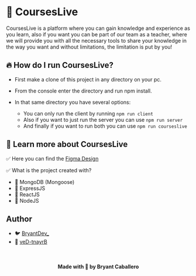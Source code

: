 # 🍂 CoursesLive
CoursesLive is a platform where you can gain knowledge and experience as you learn, also if you want you can be part of our team as a teacher, 
where we will provide you with all the necessary tools to share your knowledge in the way you want and without limitations, the limitation is put by you!

## 🔥 How do I run CoursesLive?

- First make a clone of this project in any directory on your pc.

- From the console enter the directory and run npm install.

- In that same directory you have several options:
  - You can only run the client by running ```npm run client```
  - Also if you want to just run the server you can use ```npm run server```
  - And finally if you want to run both you can use ```npm run courseslive```
  
## 🚀 Learn more about CoursesLive
✅ Here you can find the [Figma Design](https://www.figma.com/file/PucpSycdua5SF9wuPz1Vgm/CoursesLive?node-id=3%3A6)

✅ What is the project created with?
- 🤖 MongoDB (Mongoose)
- 👾 ExpressJS
- 🌹 ReactJS
- 🍷 NodeJS

## Author
- 🐦 [BryantDev_](https://twitter.com/BryantDev_)
- 🐙 [veD-tnayrB](https://github.com/veD-tnayrB/)

<br />

<h4 align="center">Made with 💖 by Bryant Caballero</h4>
